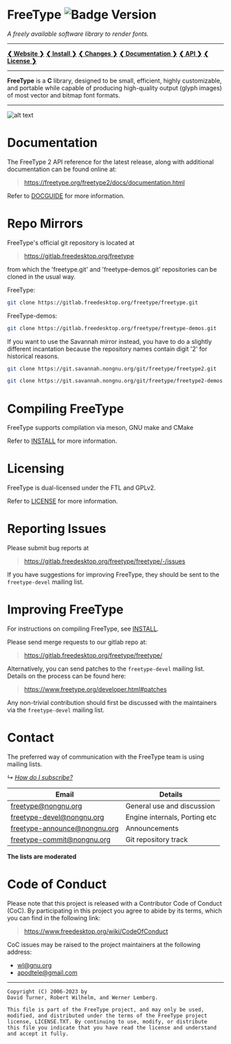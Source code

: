 # FreeType ![Badge Version]

*A freely available software library to render fonts.*

---

 **[❮ Website ❯][Website]**
 **[❮ Install ❯][INSTALL]**
 **[❮ Changes ❯][CHANGES]**
 **[❮ Documentation ❯][Documentation]**
 **[❮ API ❯][API]**
 **[❮ License ❯][LICENSE]**

---

**FreeType** is a **C** library, designed to be small, efficient, highly
customizable, and portable while capable of producing high-quality
output (glyph images) of most vector and bitmap font formats.

---
![alt text](https://freetype.org/image/fond3.png "Title Text")

# Documentation
The FreeType 2 API reference for the latest release, along with additional
documentation can be found online at:

>https://freetype.org/freetype2/docs/documentation.html

Refer to [DOCGUIDE] for more information.


# Repo Mirrors

FreeType's official git repository is located at

>https://gitlab.freedesktop.org/freetype

from which the 'freetype.git' and 'freetype-demos.git' repositories
can be cloned in the usual way.

FreeType:

```bash
git clone https://gitlab.freedesktop.org/freetype/freetype.git
```

FreeType-demos:
```bash
git clone https://gitlab.freedesktop.org/freetype/freetype-demos.git
```

If you want to use the Savannah mirror instead, you have to do a
slightly different incantation because the repository names contain
digit '2' for historical reasons.

```bash
git clone https://git.savannah.nongnu.org/git/freetype/freetype2.git
```

```bash
git clone https://git.savannah.nongnu.org/git/freetype/freetype2-demos.git
```


# Compiling FreeType
FreeType supports compilation via meson, GNU make and CMake

Refer to [INSTALL] for more information.


# Licensing
FreeType is dual-licensed under the FTL and GPLv2.

Refer to [LICENSE] for more information.


# Reporting Issues
Please submit bug reports at

>https://gitlab.freedesktop.org/freetype/freetype/-/issues

If you have suggestions for improving FreeType, they should be sent
to the `freetype-devel` mailing list.


# Improving FreeType
For instructions on compiling FreeType, see [INSTALL].

Please send merge requests to our gitlab repo at:

>https://gitlab.freedesktop.org/freetype/freetype/

Alternatively, you can send patches to the `freetype-devel` mailing list.
Details on the process can be found here:

>https://www.freetype.org/developer.html#patches

Any non-trivial contribution should first be discussed with the maintainers
via the `freetype-devel` mailing list.


# Contact
The preferred way of communication with the FreeType team is using
mailing lists.

*↳* [*How do I subscribe?*][Contact]


| Email                        | Details                       |
|------------------------------|-------------------------------|
| freetype@nongnu.org          | General use and discussion    |
| freetype-devel@nongnu.org    | Engine internals, Porting etc |
| freetype-announce@nongnu.org | Announcements                 |
| freetype-commit@nongnu.org   | Git repository track          |

**The lists are moderated**


# Code of Conduct
Please note that this project is released with a Contributor Code of
Conduct (CoC). By participating in this project you agree to abide by
its terms, which you can find in the following link:

>https://www.freedesktop.org/wiki/CodeOfConduct

CoC issues may be raised to the project maintainers at the following
address:

 - wl@gnu.org
 - apodtele@gmail.com

---
```
Copyright (C) 2006-2023 by
David Turner, Robert Wilhelm, and Werner Lemberg.

This file is part of the FreeType project, and may only be used,
modified, and distributed under the terms of the FreeType project
license, LICENSE.TXT. By continuing to use, modify, or distribute
this file you indicate that you have read the license and understand
and accept it fully.
```


<!-------------------------------------------------------------------------->

[Website]: https://www.freetype.org
[Issues]: https://gitlab.freedesktop.org/freetype/freetype/-/issues
[Contact]: https://www.freetype.org/contact.html
[Merge Request]: https://gitlab.freedesktop.org/freetype/freetype/-/merge_requests
[Patches]: https://www.freetype.org/developer.html#patches
[Documentation]: https://freetype.org/freetype2/docs/documentation.html
[Releases]: https://download.savannah.gnu.org/releases/freetype/
[API]: https://freetype.org/freetype2/docs/reference/index.html

[INSTALL]: ./docs/INSTALL
[CHANGES]: ./docs/CHANGES
[LICENSE]: ./LICENSE.TXT
[DOCGUIDE]: ./docs/DOCGUIDE

[Badge Version]: https://gitlab.freedesktop.org/freetype/freetype/-/badges/release.svg
